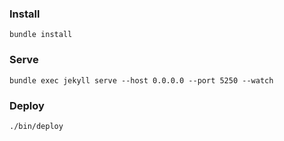 ### Install
```bundle install```

### Serve
```bundle exec jekyll serve --host 0.0.0.0 --port 5250 --watch```

### Deploy
```./bin/deploy```